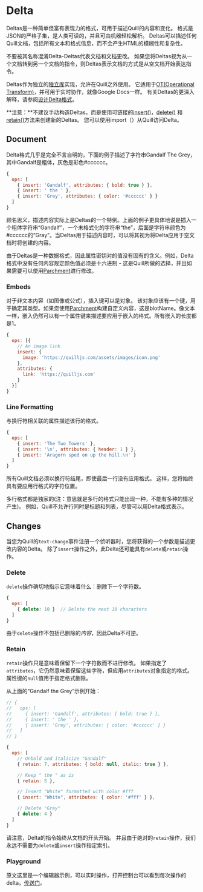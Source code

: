# Delta
Deltas是一种简单但富有表现力的格式，可用于描述Quill的内容和变化。 格式是JSON的严格子集，是人类可读的，并且可由机器轻松解析。 Deltas可以描述任何Quill文档，包括所有文本和格式信息，而不会产生HTML的模糊性和复杂性。

不要被其名称混淆Delta-Deltas代表文档和文档更改。 如果您将Deltas视为从一个文档转到另一个文档的指令，则Deltas表示文档的方式是从空文档开始表达指令。

Deltas作为独立的[独立库](https://github.com/quilljs/delta/)实现，允许在Quill之外使用。 它适用于[OT(Operational Transform)](https://en.wikipedia.org/wiki/Operational_transformation)，并可用于实时协作，就像Google Docs一样。 有关Deltas的更深入解释，请参阅[设计Delta格式](https://quilljs.com/guides/designing-the-delta-format/)。

**注意：**不建议手动构造Deltas，而是使用可链接的[insert()](https://github.com/quilljs/delta#insert)，[delete()](https://github.com/quilljs/delta#delete) 和 [retain()](https://github.com/quilljs/delta#retain)方法来创建新的Deltas。 您可以使用import（）从Quill访问Delta。

## Document
Delta格式几乎是完全不言自明的，下面的例子描述了字符串Gandalf The Grey，其中Gandalf是粗体，灰色是彩色#cccccc。

```javascript
{
  ops: [
    { insert: 'Gandalf', attributes: { bold: true } },
    { insert: ' the ' },
    { insert: 'Grey', attributes: { color: '#cccccc' } }
  ]
}
```

顾名思义，描述内容实际上是Deltas的一个特例。上面的例子更具体地说是插入一个粗体字符串“Gandalf”，一个未格式化的字符串“the”，后面是字符串颜色为#cccccc的“Gray”。当Deltas用于描述内容时，可以将其视为将Delta应用于空文档时将创建的内容。

由于Deltas是一种数据格式，因此属性密钥对的值没有固有的含义。例如，Delta格式中没有任何内容规定颜色值必须是十六进制 - 这是Quill所做的选择，并且如果需要可以使用[Parchment](https://github.com/quilljs/parchment/)进行修改。

### Embeds
对于非文本内容（如图像或公式），插入键可以是对象。 该对象应该有一个键，用于确定其类型。如果您使用[Parchment](https://github.com/quilljs/parchment/)构建自定义内容，这是blotName。像文本一样，嵌入仍然可以有一个属性键来描述要应用于嵌入的格式。所有嵌入的长度都是1。

```javascript
{
  ops: [{
    // An image link
    insert: {
      image: 'https://quilljs.com/assets/images/icon.png'
    },
    attributes: {
      link: 'https://quilljs.com'
    }
  }]
}
```

### Line Formatting
与换行符相关联的属性描述该行的格式。
```javascript
{
  ops: [
    { insert: 'The Two Towers' },
    { insert: '\n', attributes: { header: 1 } },
    { insert: 'Aragorn sped on up the hill.\n' }
  ]
}
```

所有Quill文档必须以换行符结尾，即使最后一行没有应用格式。 这样，您将始终具有要应用行格式的字符位置。

多行格式都是独家的(注：意思就是多行的格式只能出现一种，不能有多种的情况产生)。 例如，Quill不允许行同时是标题和列表，尽管可以用Delta格式表示。

## Changes
当您为Quill的`text-change`事件注册一个侦听器时，您将获得的一个参数是描述更改内容的Delta。 除了`insert`操作之外，此Delta还可能具有`delete`或`retain`操作。

### Delete
`delete`操作确切地指示它意味着什么：删除下一个字符数。

```javascript
{
  ops: [
    { delete: 10 }  // Delete the next 10 characters
  ]
}
```

由于`delete`操作不包括已删除的*内容*，因此Delta不可逆。

### Retain
`retain`操作只是意味着保留下一个字符数而不进行修改。 如果指定了`attributes`，它仍然意味着保留这些字符，但应用`attributes`对象指定的格式。 属性键的`null`值用于指定格式删除。

从上面的“Gandalf the Grey”示例开始：

```javascript
// {
//   ops: [
//     { insert: 'Gandalf', attributes: { bold: true } },
//     { insert: ' the ' },
//     { insert: 'Grey', attributes: { color: '#cccccc' } }
//   ]
// }

{
  ops: [
    // Unbold and italicize "Gandalf"
    { retain: 7, attributes: { bold: null, italic: true } },

    // Keep " the " as is
    { retain: 5 },

    // Insert "White" formatted with color #fff
    { insert: "White", attributes: { color: '#fff' } },

    // Delete "Grey"
    { delete: 4 }
  ]
}
```

请注意，Delta的指令始终从文档的开头开始。 并且由于绝对的`retain`操作，我们永远不需要为`delete`或`insert`操作指定索引。

### Playground
原文这里是一个编辑器示例，可以实时操作，打开控制台可以看到每次操作的delta，[传送门](https://quilljs.com/docs/delta/)。